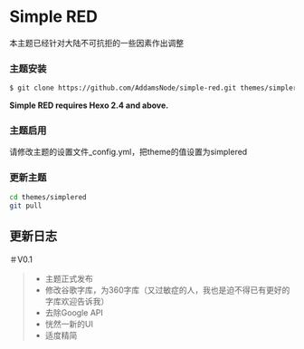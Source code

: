 # Simple RED

本主题已经针对大陆不可抗拒的一些因素作出调整

### 主题安装

``` bash
$ git clone https://github.com/AddamsNode/simple-red.git themes/simplered
```

**Simple RED requires Hexo 2.4 and above.**

### 主题启用

请修改主题的设置文件_config.yml，把theme的值设置为simplered

### 更新主题

``` bash
cd themes/simplered
git pull
```

## 更新日志

＃V0.1 
> - 主题正式发布
> - 修改谷歌字库，为360字库（又过敏症的人，我也是迫不得已有更好的字库欢迎告诉我）
> - 去除Google API
> - 恍然一新的UI
> - 适度精简